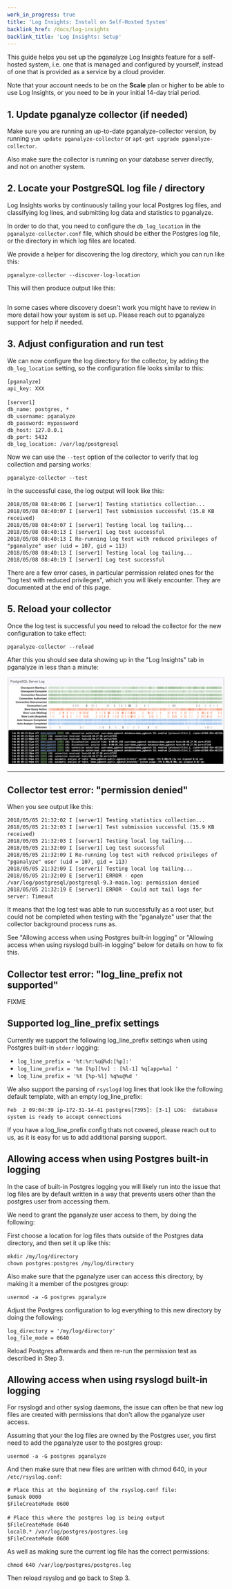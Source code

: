 ```yaml
---
work_in_progress: true
title: 'Log Insights: Install on Self-Hosted System'
backlink_href: /docs/log-insights
backlink_title: 'Log Insights: Setup'
---
```


This guide helps you set up the pganalyze Log Insights feature for a self-hosted system, i.e. one that is managed and configured by yourself, instead of one that is provided as a service by a cloud provider.

Note that your account needs to be on the **Scale** plan or higher to be able to use Log Insights, or you need to be in your initial 14-day trial period.

## 1. Update pganalyze collector (if needed)

Make sure you are running an up-to-date pganalyze-collector version, by running `yum update pganalyze-collector` or `apt-get upgrade pganalyze-collector`.

Also make sure the collector is running on your database server directly, and not on another system.

## 2. Locate your PostgreSQL log file / directory

Log Insights works by continuously tailing your local Postgres log files, and classifying log lines, and submitting log data and statistics to pganalyze.

In order to do that, you need to configure the `db_log_location` in the `pganalyze-collector.conf` file, which should be either the Postgres log file, or the directory in which log files are located.

We provide a helper for discovering the log directory, which you can run like this:

```
pganalyze-collector --discover-log-location
```

This will then produce output like this:

```
```

In some cases where discovery doesn't work you might have to review in more detail how your system is set up. Please reach out to pganalyze support for help if needed.

## 3. Adjust configuration and run test

We can now configure the log directory for the collector, by adding the `db_log_location` setting, so the configuration file looks similar to this:

```
[pganalyze]
api_key: XXX

[server1]
db_name: postgres, *
db_username: pganalyze
db_password: mypassword
db_host: 127.0.0.1
db_port: 5432
db_log_location: /var/log/postgresql
```

Now we can use the `--test` option of the collector to verify that log collection and parsing works:

```
pganalyze-collector --test
```

In the successful case, the log output will look like this:

```
2018/05/08 08:40:06 I [server1] Testing statistics collection...
2018/05/08 08:40:07 I [server1] Test submission successful (15.8 KB received)
2018/05/08 08:40:07 I [server1] Testing local log tailing...
2018/05/08 08:40:13 I [server1] Log test successful
2018/05/08 08:40:13 I Re-running log test with reduced privileges of "pganalyze" user (uid = 107, gid = 113)
2018/05/08 08:40:13 I [server1] Testing local log tailing...
2018/05/08 08:40:19 I [server1] Log test successful
```

There are a few error cases, in particular permission related ones for the "log test with reduced privileges", which you will likely encounter. They are documented at the end of this page.

## 5. Reload your collector

Once the log test is successful you need to reload the collector for the new configuration to take effect:

```
pganalyze-collector --reload
```

After this you should see data showing up in the "Log Insights" tab in pganalyze in less than a minute:

![](log_insights_screenshot.png)

---

## Collector test error: "permission denied"

When you see output like this:

```
2018/05/05 21:32:02 I [server1] Testing statistics collection...
2018/05/05 21:32:03 I [server1] Test submission successful (15.9 KB received)
2018/05/05 21:32:03 I [server1] Testing local log tailing...
2018/05/05 21:32:09 I [server1] Log test successful
2018/05/05 21:32:09 I Re-running log test with reduced privileges of "pganalyze" user (uid = 107, gid = 113)
2018/05/05 21:32:09 I [server1] Testing local log tailing...
2018/05/05 21:32:09 E [server1] ERROR - open /var/log/postgresql/postgresql-9.3-main.log: permission denied
2018/05/05 21:32:19 E [server1] ERROR - Could not tail logs for server: Timeout
```

It means that the log test was able to run successfully as a root user, but could not be completed when testing with the "pganalyze" user that the collector background process runs as.

See "Allowing access when using Postgres built-in logging" or "Allowing access when using rsyslogd built-in logging" below for details on how to fix this.

## Collector test error: "log\_line\_prefix not supported"

FIXME

## Supported log\_line\_prefix settings

Currently we support the following log_line_prefix settings when using Postgres built-in `stderr` logging:

* `log_line_prefix = '%t:%r:%u@%d:[%p]:'`
* `log_line_prefix = '%m [%p][%v] : [%l-1] %q[app=%a] '`
* `log_line_prefix = '%t [%p-%l] %q%u@%d '`

We also support the parsing of `rsyslogd` log lines that look like the following default template, with an empty log\_line\_prefix:

```
Feb  2 09:04:39 ip-172-31-14-41 postgres[7395]: [3-1] LOG:  database system is ready to accept connections
```

If you have a log\_line\_prefix config thats not covered, please reach out to us, as it is easy for us to add additional parsing support.

## Allowing access when using Postgres built-in logging

In the case of built-in Postgres logging you will likely run into the issue that
log files are by default written in a way that prevents users other than the
postgres user from accessing them.

We need to grant the pganalyze user access to them, by doing the following:

First choose a location for log files thats outside of the Postgres data directory,
and then set it up like this:

```
mkdir /my/log/directory
chown postgres:postgres /my/log/directory
```

Also make sure that the pganalyze user can access this directory, by making it a member of the postgres group:

```
usermod -a -G postgres pganalyze
```

Adjust the Postgres configuration to log everything to this new directory by doing the following:

```
log_directory = '/my/log/directory'
log_file_mode = 0640
```

Reload Postgres afterwards and then re-run the permission test as described in Step 3.

## Allowing access when using rsyslogd built-in logging

For rsyslogd and other syslog daemons, the issue can often be that new log files
are created with permissions that don't allow the pganalyze user access.

Assuming that your the log files are owned by the Postgres user, you first
need to add the pganalyze user to the postgres group:

```
usermod -a -G postgres pganalyze
```

And then make sure that new files are written with chmod 640, in your `/etc/rsyslog.conf`:

```
# Place this at the beginning of the rsyslog.conf file:
$umask 0000
$FileCreateMode 0600

# Place this where the postgres log is being output
$FileCreateMode 0640
local0.* /var/log/postgres/postgres.log
$FileCreateMode 0600
```

As well as making sure the current log file has the correct permissions:

```
chmod 640 /var/log/postgres/postgres.log
```

Then reload rsyslog and go back to Step 3.
